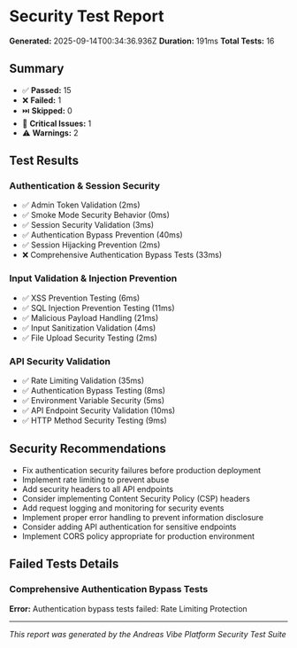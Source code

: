 
# Security Test Report

**Generated:** 2025-09-14T00:34:36.936Z
**Duration:** 191ms
**Total Tests:** 16

## Summary

- ✅ **Passed:** 15
- ❌ **Failed:** 1
- ⏭️ **Skipped:** 0
- 🚨 **Critical Issues:** 1
- ⚠️ **Warnings:** 2

## Test Results

### Authentication & Session Security
- ✅ Admin Token Validation (2ms)
- ✅ Smoke Mode Security Behavior (0ms)
- ✅ Session Security Validation (3ms)
- ✅ Authentication Bypass Prevention (40ms)
- ✅ Session Hijacking Prevention (2ms)
- ❌ Comprehensive Authentication Bypass Tests (33ms)

### Input Validation & Injection Prevention
- ✅ XSS Prevention Testing (6ms)
- ✅ SQL Injection Prevention Testing (11ms)
- ✅ Malicious Payload Handling (21ms)
- ✅ Input Sanitization Validation (4ms)
- ✅ File Upload Security Testing (2ms)

### API Security Validation
- ✅ Rate Limiting Validation (35ms)
- ✅ Authentication Bypass Testing (8ms)
- ✅ Environment Variable Security (5ms)
- ✅ API Endpoint Security Validation (10ms)
- ✅ HTTP Method Security Testing (9ms)

## Security Recommendations

- Fix authentication security failures before production deployment
- Implement rate limiting to prevent abuse
- Add security headers to all API endpoints
- Consider implementing Content Security Policy (CSP) headers
- Add request logging and monitoring for security events
- Implement proper error handling to prevent information disclosure
- Consider adding API authentication for sensitive endpoints
- Implement CORS policy appropriate for production environment

## Failed Tests Details

### Comprehensive Authentication Bypass Tests
**Error:** Authentication bypass tests failed: Rate Limiting Protection


---
*This report was generated by the Andreas Vibe Platform Security Test Suite*
